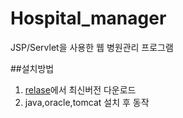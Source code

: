 # Hospital_manager
JSP/Servlet을 사용한 웹 병원관리 프로그램

##설치방법
1. [relase](https://github.com/qaws1134/Hospital_manager/releases/tag/1.0)에서 최신버전 다운로드
2. java,oracle,tomcat 설치 후 동작
